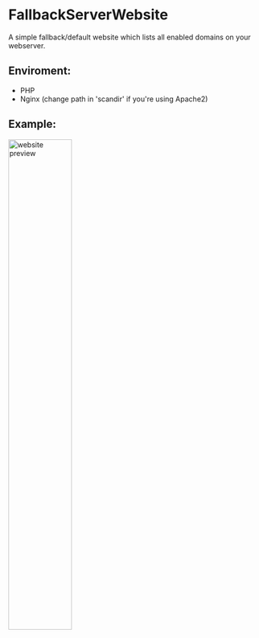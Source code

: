 # FallbackServerWebsite
A simple fallback/default website which lists all enabled domains on your webserver.
## Enviroment:
 - PHP
 - Nginx (change path in 'scandir' if you're using Apache2)

## Example:
<img src="https://drive.google.com/uc?id=1Cj5CNQogBGfEykvnA0BqEbdwpSaTN9Pn" width="50%" alt="website preview" />
